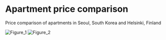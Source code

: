 # Apartment price comparison
Price comparison of apartments in Seoul, South Korea and Helsinki, Finland

![Figure_1](https://user-images.githubusercontent.com/97020327/148828943-4e53037f-cce7-4fa9-9994-41d199bded44.png)
![Figure_2](https://user-images.githubusercontent.com/97020327/148828960-f2745092-3cec-4200-b8f3-8e86c8a7119b.png)
